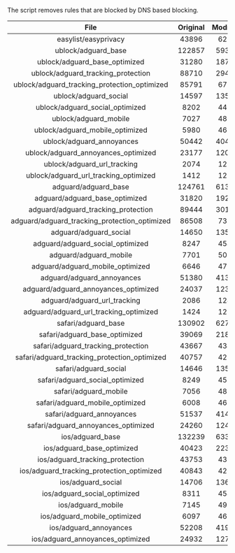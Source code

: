 The script removes rules that are blocked by DNS based blocking.


| File | Original | Modified |
|:----:|:-----:|:-----:|
| easylist/easyprivacy | 43896 | 6216 |
| ublock/adguard_base | 122857 | 59352 |
| ublock/adguard_base_optimized | 31280 | 18704 |
| ublock/adguard_tracking_protection | 88710 | 29441 |
| ublock/adguard_tracking_protection_optimized | 85791 | 6715 |
| ublock/adguard_social | 14597 | 13521 |
| ublock/adguard_social_optimized | 8202 | 4497 |
| ublock/adguard_mobile | 7027 | 4860 |
| ublock/adguard_mobile_optimized | 5980 | 4631 |
| ublock/adguard_annoyances | 50442 | 40465 |
| ublock/adguard_annoyances_optimized | 23177 | 12007 |
| ublock/adguard_url_tracking | 2074 | 1232 |
| ublock/adguard_url_tracking_optimized | 1412 | 1227 |
| adguard/adguard_base | 124761 | 61357 |
| adguard/adguard_base_optimized | 31820 | 19282 |
| adguard/adguard_tracking_protection | 89444 | 30124 |
| adguard/adguard_tracking_protection_optimized | 86508 | 7356 |
| adguard/adguard_social | 14650 | 13582 |
| adguard/adguard_social_optimized | 8247 | 4541 |
| adguard/adguard_mobile | 7701 | 5034 |
| adguard/adguard_mobile_optimized | 6646 | 4794 |
| adguard/adguard_annoyances | 51380 | 41326 |
| adguard/adguard_annoyances_optimized | 24037 | 12392 |
| adguard/adguard_url_tracking | 2086 | 1242 |
| adguard/adguard_url_tracking_optimized | 1424 | 1237 |
| safari/adguard_base | 130902 | 62792 |
| safari/adguard_base_optimized | 39069 | 21813 |
| safari/adguard_tracking_protection | 43667 | 4346 |
| safari/adguard_tracking_protection_optimized | 40757 | 4252 |
| safari/adguard_social | 14646 | 13572 |
| safari/adguard_social_optimized | 8249 | 4531 |
| safari/adguard_mobile | 7056 | 4896 |
| safari/adguard_mobile_optimized | 6008 | 4657 |
| safari/adguard_annoyances | 51537 | 41415 |
| safari/adguard_annoyances_optimized | 24260 | 12459 |
| ios/adguard_base | 132239 | 63309 |
| ios/adguard_base_optimized | 40423 | 22332 |
| ios/adguard_tracking_protection | 43753 | 4354 |
| ios/adguard_tracking_protection_optimized | 40843 | 4260 |
| ios/adguard_social | 14706 | 13604 |
| ios/adguard_social_optimized | 8311 | 4545 |
| ios/adguard_mobile | 7145 | 4935 |
| ios/adguard_mobile_optimized | 6097 | 4693 |
| ios/adguard_annoyances | 52208 | 41982 |
| ios/adguard_annoyances_optimized | 24932 | 12741 |